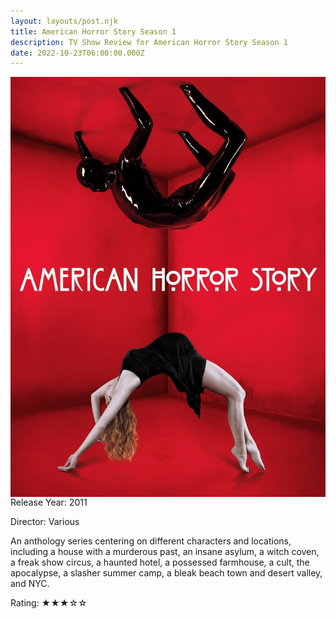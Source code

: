 ```yaml
---
layout: layouts/post.njk
title: American Horror Story Season 1
description: TV Show Review for American Horror Story Season 1
date: 2022-10-23T06:00:00.000Z
---
```


<div class="movie__info">

<img class="movie__poster" src="/static/images/television/ahsseason1.jpeg" alt="Movie Poster for American Horror Story Season 1" align="left">

Release Year: 2011<br>

Director: Various<br>

<p></p>

<p>An anthology series centering on different characters and locations, including a house with a murderous past, an insane asylum, a witch coven, a freak show circus, a haunted hotel, a possessed farmhouse, a cult, the apocalypse, a slasher summer camp, a bleak beach town and desert valley, and NYC.</p>

<p>Rating: &#9733;&#9733;&#9733;&#9734;&#9734;</p>

</div>